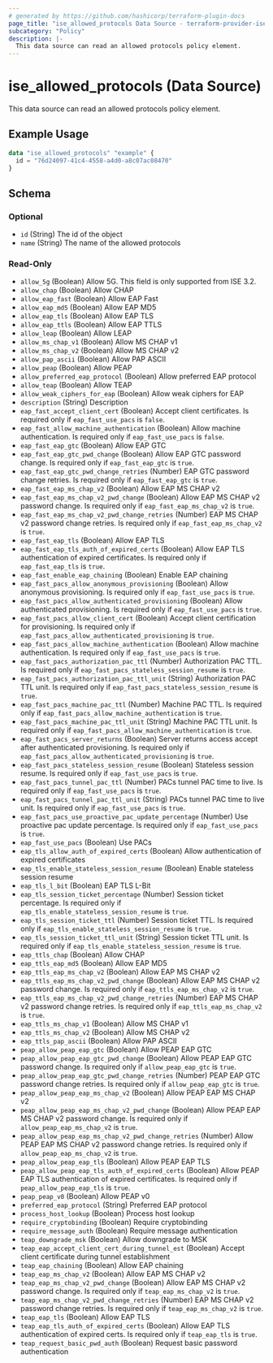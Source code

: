 ```yaml
---
# generated by https://github.com/hashicorp/terraform-plugin-docs
page_title: "ise_allowed_protocols Data Source - terraform-provider-ise"
subcategory: "Policy"
description: |-
  This data source can read an allowed protocols policy element.
---
```


# ise_allowed_protocols (Data Source)

This data source can read an allowed protocols policy element.

## Example Usage

```terraform
data "ise_allowed_protocols" "example" {
  id = "76d24097-41c4-4558-a4d0-a8c07ac08470"
}
```

<!-- schema generated by tfplugindocs -->
## Schema

### Optional

- `id` (String) The id of the object
- `name` (String) The name of the allowed protocols

### Read-Only

- `allow_5g` (Boolean) Allow 5G. This field is only supported from ISE 3.2.
- `allow_chap` (Boolean) Allow CHAP
- `allow_eap_fast` (Boolean) Allow EAP Fast
- `allow_eap_md5` (Boolean) Allow EAP MD5
- `allow_eap_tls` (Boolean) Allow EAP TLS
- `allow_eap_ttls` (Boolean) Allow EAP TTLS
- `allow_leap` (Boolean) Allow LEAP
- `allow_ms_chap_v1` (Boolean) Allow MS CHAP v1
- `allow_ms_chap_v2` (Boolean) Allow MS CHAP v2
- `allow_pap_ascii` (Boolean) Allow PAP ASCII
- `allow_peap` (Boolean) Allow PEAP
- `allow_preferred_eap_protocol` (Boolean) Allow preferred EAP protocol
- `allow_teap` (Boolean) Allow TEAP
- `allow_weak_ciphers_for_eap` (Boolean) Allow weak ciphers for EAP
- `description` (String) Description
- `eap_fast_accept_client_cert` (Boolean) Accept client certificates. Is required only if `eap_fast_use_pacs` is `false`.
- `eap_fast_allow_machine_authentication` (Boolean) Allow machine authentication. Is required only if `eap_fast_use_pacs` is `false`.
- `eap_fast_eap_gtc` (Boolean) Allow EAP GTC
- `eap_fast_eap_gtc_pwd_change` (Boolean) Allow EAP GTC password change. Is required only if `eap_fast_eap_gtc` is `true`.
- `eap_fast_eap_gtc_pwd_change_retries` (Number) EAP GTC password change retries. Is required only if `eap_fast_eap_gtc` is `true`.
- `eap_fast_eap_ms_chap_v2` (Boolean) Allow EAP MS CHAP v2
- `eap_fast_eap_ms_chap_v2_pwd_change` (Boolean) Allow EAP MS CHAP v2 password change. Is required only if `eap_fast_eap_ms_chap_v2` is `true`.
- `eap_fast_eap_ms_chap_v2_pwd_change_retries` (Number) EAP MS CHAP v2 password change retries. Is required only if `eap_fast_eap_ms_chap_v2` is `true`.
- `eap_fast_eap_tls` (Boolean) Allow EAP TLS
- `eap_fast_eap_tls_auth_of_expired_certs` (Boolean) Allow EAP TLS authentication of expired certificates. Is required only if `eap_fast_eap_tls` is `true`.
- `eap_fast_enable_eap_chaining` (Boolean) Enable EAP chaining
- `eap_fast_pacs_allow_anonymous_provisioning` (Boolean) Allow anonymous provisioning. Is required only if `eap_fast_use_pacs` is `true`.
- `eap_fast_pacs_allow_authenticated_provisioning` (Boolean) Allow authenticated provisioning. Is required only if `eap_fast_use_pacs` is `true`.
- `eap_fast_pacs_allow_client_cert` (Boolean) Accept client certification for provisioning. Is required only if `eap_fast_pacs_allow_authenticated_provisioning` is `true`.
- `eap_fast_pacs_allow_machine_authentication` (Boolean) Allow machine authentication. Is required only if `eap_fast_use_pacs` is `true`.
- `eap_fast_pacs_authorization_pac_ttl` (Number) Authorization PAC TTL. Is required only if `eap_fast_pacs_stateless_session_resume` is `true`.
- `eap_fast_pacs_authorization_pac_ttl_unit` (String) Authorization PAC TTL unit. Is required only if `eap_fast_pacs_stateless_session_resume` is `true`.
- `eap_fast_pacs_machine_pac_ttl` (Number) Machine PAC TTL. Is required only if `eap_fast_pacs_allow_machine_authentication` is `true`.
- `eap_fast_pacs_machine_pac_ttl_unit` (String) Machine PAC TTL unit. Is required only if `eap_fast_pacs_allow_machine_authentication` is `true`.
- `eap_fast_pacs_server_returns` (Boolean) Server returns access accept after authenticated provisioning. Is required only if `eap_fast_pacs_allow_authenticated_provisioning` is `true`.
- `eap_fast_pacs_stateless_session_resume` (Boolean) Stateless session resume. Is required only if `eap_fast_use_pacs` is `true`.
- `eap_fast_pacs_tunnel_pac_ttl` (Number) PACs tunnel PAC time to live. Is required only if `eap_fast_use_pacs` is `true`.
- `eap_fast_pacs_tunnel_pac_ttl_unit` (String) PACs tunnel PAC time to live unit. Is required only if `eap_fast_use_pacs` is `true`.
- `eap_fast_pacs_use_proactive_pac_update_percentage` (Number) Use proactive pac update percentage. Is required only if `eap_fast_use_pacs` is `true`.
- `eap_fast_use_pacs` (Boolean) Use PACs
- `eap_tls_allow_auth_of_expired_certs` (Boolean) Allow authentication of expired certificates
- `eap_tls_enable_stateless_session_resume` (Boolean) Enable stateless session resume
- `eap_tls_l_bit` (Boolean) EAP TLS L-Bit
- `eap_tls_session_ticket_percentage` (Number) Session ticket percentage. Is required only if `eap_tls_enable_stateless_session_resume` is `true`.
- `eap_tls_session_ticket_ttl` (Number) Session ticket TTL. Is required only if `eap_tls_enable_stateless_session_resume` is `true`.
- `eap_tls_session_ticket_ttl_unit` (String) Session ticket TTL unit. Is required only if `eap_tls_enable_stateless_session_resume` is `true`.
- `eap_ttls_chap` (Boolean) Allow CHAP
- `eap_ttls_eap_md5` (Boolean) Allow EAP MD5
- `eap_ttls_eap_ms_chap_v2` (Boolean) Allow EAP MS CHAP v2
- `eap_ttls_eap_ms_chap_v2_pwd_change` (Boolean) Allow EAP MS CHAP v2 password change. Is required only if `eap_ttls_eap_ms_chap_v2` is `true`.
- `eap_ttls_eap_ms_chap_v2_pwd_change_retries` (Number) EAP MS CHAP v2 password change retries. Is required only if `eap_ttls_eap_ms_chap_v2` is `true`.
- `eap_ttls_ms_chap_v1` (Boolean) Allow MS CHAP v1
- `eap_ttls_ms_chap_v2` (Boolean) Allow MS CHAP v2
- `eap_ttls_pap_ascii` (Boolean) Allow PAP ASCII
- `peap_allow_peap_eap_gtc` (Boolean) Allow PEAP EAP GTC
- `peap_allow_peap_eap_gtc_pwd_change` (Boolean) Allow PEAP EAP GTC password change. Is required only if `allow_peap_eap_gtc` is `true`.
- `peap_allow_peap_eap_gtc_pwd_change_retries` (Number) PEAP EAP GTC password change retries. Is required only if `allow_peap_eap_gtc` is `true`.
- `peap_allow_peap_eap_ms_chap_v2` (Boolean) Allow PEAP EAP MS CHAP v2
- `peap_allow_peap_eap_ms_chap_v2_pwd_change` (Boolean) Allow PEAP EAP MS CHAP v2 password change. Is required only if `allow_peap_eap_ms_chap_v2` is `true`.
- `peap_allow_peap_eap_ms_chap_v2_pwd_change_retries` (Number) Allow PEAP EAP MS CHAP v2 password change retries. Is required only if `allow_peap_eap_ms_chap_v2` is `true`.
- `peap_allow_peap_eap_tls` (Boolean) Allow PEAP EAP TLS
- `peap_allow_peap_eap_tls_auth_of_expired_certs` (Boolean) Allow PEAP EAP TLS authentication of expired certificates. Is required only if `peap_allow_peap_eap_tls` is `true`.
- `peap_peap_v0` (Boolean) Allow PEAP v0
- `preferred_eap_protocol` (String) Preferred EAP protocol
- `process_host_lookup` (Boolean) Process host lookup
- `require_cryptobinding` (Boolean) Require cryptobinding
- `require_message_auth` (Boolean) Require message authentication
- `teap_downgrade_msk` (Boolean) Allow downgrade to MSK
- `teap_eap_accept_client_cert_during_tunnel_est` (Boolean) Accept client certificate during tunnel establishment
- `teap_eap_chaining` (Boolean) Allow EAP chaining
- `teap_eap_ms_chap_v2` (Boolean) Allow EAP MS CHAP v2
- `teap_eap_ms_chap_v2_pwd_change` (Boolean) Allow EAP MS CHAP v2 password change. Is required only if `teap_eap_ms_chap_v2` is `true`.
- `teap_eap_ms_chap_v2_pwd_change_retries` (Number) EAP MS CHAP v2 password change retries. Is required only if `teap_eap_ms_chap_v2` is `true`.
- `teap_eap_tls` (Boolean) Allow EAP TLS
- `teap_eap_tls_auth_of_expired_certs` (Boolean) Allow EAP TLS authentication of expired certs. Is required only if `teap_eap_tls` is `true`.
- `teap_request_basic_pwd_auth` (Boolean) Request basic password authentication
